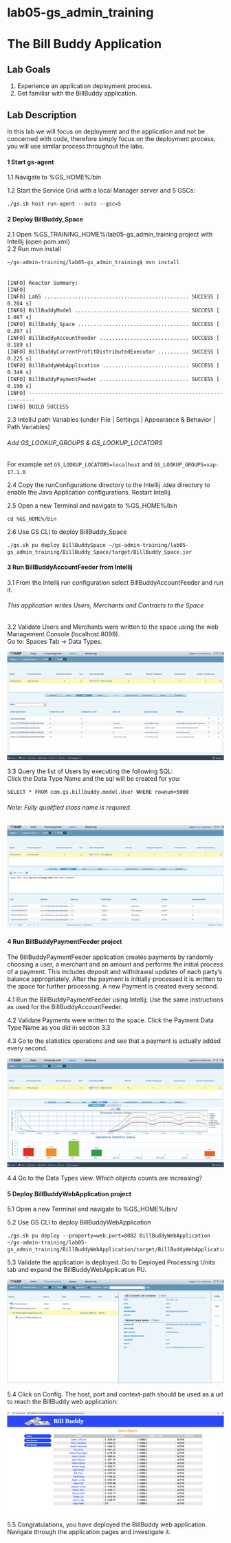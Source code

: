 # lab05-gs_admin_training

# The Bill Buddy Application

## Lab Goals

1. Experience an application deployment process.
2. Get familiar with the BillBuddy application.

## Lab Description
In this lab we will focus on deployment and the application and not be concerned with code, therefore simply focus on the deployment process, you will use similar process throughout the labs.

#### 1	Start gs-agent

1.1 Navigate to %GS_HOME%/bin <br />
        
1.2 Start the Service Grid with a local Manager server and 5 GSCs:
```
./gs.sh host run-agent --auto --gsc=5
```
    
#### 2	Deploy BillBuddy_Space
    
2.1 Open %GS_TRAINING_HOME%/lab05-gs_admin_training project with Intellij (open pom.xml) <br />
2.2 Run mvn install <br />

    ~/gs-admin-training/lab05-gs_admin_training$ mvn install
    
    
    [INFO] Reactor Summary:
    [INFO] 
    [INFO] Lab5 ............................................... SUCCESS [  0.204 s]
    [INFO] BillBuddyModel ..................................... SUCCESS [  1.087 s]
    [INFO] BillBuddy_Space .................................... SUCCESS [  0.207 s]
    [INFO] BillBuddyAccountFeeder ............................. SUCCESS [  0.189 s]
    [INFO] BillBuddyCurrentProfitDistributedExecutor .......... SUCCESS [  0.225 s]
    [INFO] BillBuddyWebApplication ............................ SUCCESS [  0.349 s]
    [INFO] BillBuddyPaymentFeeder ............................. SUCCESS [  0.190 s]
    [INFO] ------------------------------------------------------------------------
    [INFO] BUILD SUCCESS

2.3 IntelliJ path Variables (under File | Settings | Appearance & Behavior | Path Variables)

###### Add GS_LOOKUP_GROUPS & GS_LOOKUP_LOCATORS

For example set `GS_LOOKUP_LOCATORS=localhost` and `GS_LOOKUP_GROUPS=xap-17.1.0`

2.4 Copy the runConfigurations directory to the Intellij .idea directory to enable the Java Application configurations. Restart Intellij.

2.5 Open a new Terminal and navigate to %GS_HOME%/bin <br />
```
cd %GS_HOME%/bin
```
2.6 Use GS CLI to deploy BillBuddy_Space
``` 
./gs.sh pu deploy BillBuddySpace ~/gs-admin-training/lab05-gs_admin_training/BillBuddy_Space/target/BillBuddy_Space.jar 
```
#### 3	Run BillBuddyAccountFeeder from Intellij

3.1 From the Intellij run configuration select BillBuddyAccountFeeder and run it.

###### This application writes Users, Merchants and Contracts to the Space
 
3.2 Validate Users and Merchants were written to the space using the web Management Console (localhost:8099). <br />
 Go to: Spaces Tab -> Data Types. <br />
 
![Screenshot](./Pictures/Picture1.png)

3.3 Query the list of Users by executing the following SQL: <br />
Click the Data Type Name and the sql will be created for you: <br />

    SELECT * FROM com.gs.billbuddy.model.User WHERE rownum<5000
    
###### Note: Fully qualified class name is required.

![Screenshot](./Pictures/Picture2.png)

#### 4	Run BillBuddyPaymentFeeder project
The BillBuddyPaymentFeeder application creates payments by randomly choosing a user, 
a merchant and an amount and performs the initial process of a payment. 
This includes deposit and withdrawal updates of each party’s balance appropriately. 
After the payment is initially processed it is written to the space for further processing. 
A new Payment is created every second.
 
4.1 Run the BillBuddyPaymentFeeder using Intellij: 
Use the same instructions as used for the BillBuddyAccountFeeder.

4.2 Validate Payments were written to the space. 
Click the Payment Data Type Name as you did in section 3.3
 
4.3 Go to the statistics operations and see that a payment is actually added every second.

![Screenshot](./Pictures/Picture3.png)

4.4 Go to the Data Types view. Which objects counts are increasing?

#### 5 Deploy BillBuddyWebApplication project

5.1 Open a new Terminal and navigate to %GS_HOME%/bin/

5.2 Use GS CLI to deploy BillBuddyWebApplication
``` 
./gs.sh pu deploy --property=web.port=8082 BillBuddyWebApplication ~/gs-admin-training/lab05-gs_admin_training/BillBuddyWebApplication/target/BillBuddyWebApplication.war
```
5.3 Validate the application is deployed. 
Go to Deployed Processing Units tab and expand the BillBuddyWebApplication PU.

![Screenshot](./Pictures/Picture4.png)

5.4 Click on Config.
The host, port and context-path should be used as a url to reach the BillBuddy web application: 

![Screenshot](./Pictures/Picture5.png)

5.5 Congratulations, you have deployed the BillBuddy web application. 
Navigate through the application pages and investigate it.
